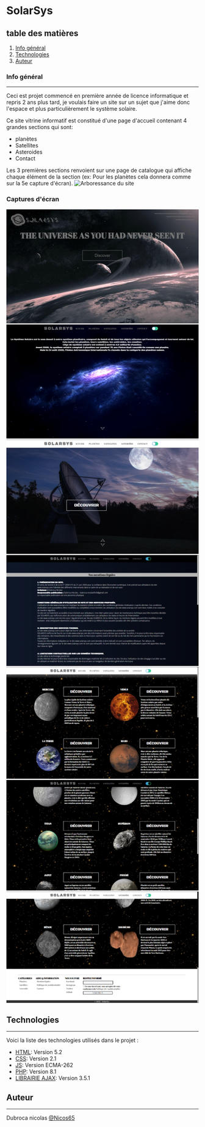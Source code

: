 # SolarSys
## table des matières
1. [Info général](#Info-général)
2. [Technologies](#technologies)
3. [Auteur](#Auteur)
### Info général
***
Ceci est projet commencé en première année de licence informatique et repris 2 ans plus tard, je voulais faire un site sur un sujet que j'aime donc l'espace et plus particulièrement le système solaire.

Ce site vitrine informatif est constitué d'une page d'accueil contenant 4 grandes sections qui sont:

- planètes
- Satellites
- Asteroides
- Contact

Les 3 premières sections renvoient sur une page de catalogue qui affiche chaque élément de la section (ex: Pour les planètes cela donnera comme sur la 5e capture d'écran).
![Arboressance du site](ressources/screen/screen.PNG)
### Captures d'écran
![Page Index(première page)](ressources/screen/screen1.PNG)
![Page d'accueil](ressources/screen/screen2.PNG)
![Page d'accueil partie satellite](ressources/screen/screen3.PNG)
![Page mention légale (mode sombre)](ressources/screen/screen4.PNG)
![Page catalogue planètes (mode clair)](ressources/screen/screen5.PNG)
![Page catalogue satellites (mode sombre)](ressources/screen/screen6.PNG)
![Page catalogue asteroides (mode clair)](ressources/screen/screen7.PNG)
## Technologies
***
Voici la liste des technologies utilisés dans le projet :
* [HTML](https://en.wikipedia.org/wiki/HTML): Version 5.2
* [CSS](https://en.wikipedia.org/wiki/CSS): Version 2.1
* [JS](https://en.wikipedia.org/wiki/JavaScript): Version ECMA-262
* [PHP](https://www.php.net/downloads.php): Version 8.1
* [LIBRAIRIE AJAX](https://example.com): Version 3.5.1
## Auteur
***
Dubroca nicolas [@Nicos65](https://github.com/Nicos65)
 
